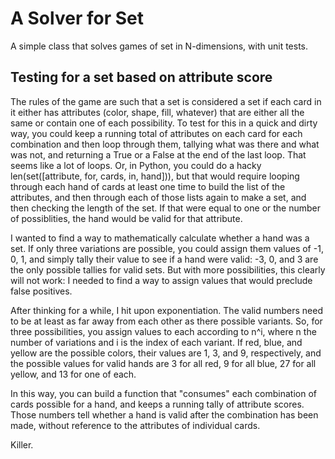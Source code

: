 # A Solver for Set

A simple class that solves games of set in N-dimensions, with unit tests.

## Testing for a set based on attribute score

The rules of the game are such that a set is considered a set if each card in it either has attributes (color, shape, fill, whatever) that are either all the same or contain one of each possibility. To test for this in a quick and dirty way, you could keep a running total of attributes on each card for each combination and then loop through them, tallying what was there and what was not, and returning a True or a False at the end of the last loop. That seems like a lot of loops. Or, in Python, you could do a hacky len(set([attribute, for, cards, in, hand])), but that would require looping through each hand of cards at least one time to build the list of the attributes, and then through each of those lists again to make a set, and then checking the length of the set. If that were equal to one or the number of possiblities, the hand would be valid for that attribute.

I wanted to find a way to mathematically calculate whether a hand was a set. If only three variations are possible, you could assign them values of -1, 0, 1, and simply tally their value to see if a hand were valid: -3, 0, and 3 are the only possible tallies for valid sets. But with more possibilities, this clearly will not work: I needed to find a way to assign values that would preclude false positives. 

After thinking for a while, I hit upon exponentiation. The valid numbers need to be at least as far away from each other as there possible variants. So, for three possibilities, you assign values to each according to n^i, where n the number of variations and i is the index of each variant. If red, blue, and yellow are the possible colors, their values are 1, 3, and 9, respectively, and the possible values for valid hands are 3 for all red, 9 for all blue, 27 for all yellow, and 13 for one of each.

In this way, you can build a function that "consumes" each combination of cards possible for a hand, and keeps a running tally of attribute scores. Those numbers tell whether a hand is valid after the combination has been made, without reference to the attributes of individual cards.

Killer.